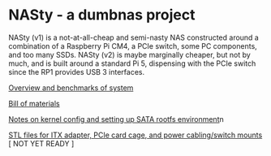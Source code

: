# NASty - a dumbnas project

NASty (v1) is a not-at-all-cheap and semi-nasty NAS constructed around a combination of a Raspberry Pi CM4, a PCIe switch, some PC components, and too many SSDs.
NASty (v2) is maybe marginally cheaper, but not by much, and is built around a standard Pi 5, dispensing with the PCIe switch since the RP1 provides USB 3 interfaces.



[Overview and benchmarks of system](dumbnas-SSD-benchmarks.md)

[Bill of materials](dumbnas-bill-of-materials.csv)

[Notes on kernel config and setting up SATA rootfs environment](dumbnas-setup.md)n

[STL files for ITX adapter, PCIe card cage, and power cabling/switch mounts]() [ NOT YET READY ]
